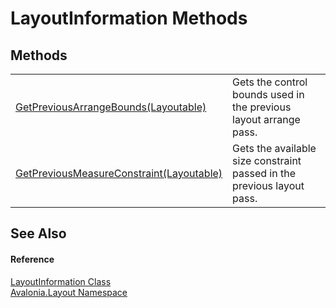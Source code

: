 # LayoutInformation Methods




## Methods
<table>
<tr>
<td><a href="M_Avalonia_Layout_LayoutInformation_GetPreviousArrangeBounds">GetPreviousArrangeBounds(Layoutable)</a></td>
<td>Gets the control bounds used in the previous layout arrange pass.</td>
</tr>
<tr>
<td><a href="M_Avalonia_Layout_LayoutInformation_GetPreviousMeasureConstraint">GetPreviousMeasureConstraint(Layoutable)</a></td>
<td>Gets the available size constraint passed in the previous layout pass.</td>
</tr>
</table>

## See Also


#### Reference
<a href="T_Avalonia_Layout_LayoutInformation">LayoutInformation Class</a>  
<a href="N_Avalonia_Layout">Avalonia.Layout Namespace</a>  

